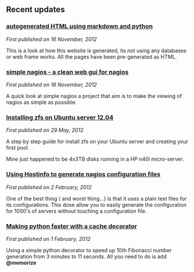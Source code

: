 Recent updates
-----------------

### [autogenerated HTML using markdown and python](autogenerated_html_using_markdown_and_python.html)
*First published on 16 November, 2012*

This is a look at how this website is generated, its not using any databases or web frame works.
All the pages have been pre-generated as HTML. 

### [simple nagios - a clean web gui for nagios](simple_nagios.html)
*First published on 16 November, 2012*

A quick look at simple nagios a project that aim is to make the viewing of nagios as simple as possible.

### [Installing zfs on Ubuntu server 12.04](installing_zfs_on_ubuntu_1204_n40l.html)
*First published on 29 May, 2012*

A step by step guide for install zfs on your Ubuntu server and creating your first pool. 

Mine just happened to be 4x3TB disks running in a HP n40l micro-server.


### [Using Hostinfo to generate nagios configuration files](using_hostinfo_to_generate_nagios_configuration.html)
*First published on 2 February, 2012*

One of the best thing ( and worst thing...) is that it uses a plain text files for its configurations. 
This dose allow you to easily generate the configuration for 1000's of servers without touching a configuration file.

### [Making python faster with a cache decorator ](a_simple_example_using_a_python_cache_decorator.html)
*First published on 1 February, 2012*

Using a simple python decorator to speed up 10th Fibonacci number generation from 3 minutes to 11 seconds.
All you need to do is add __@memorize__